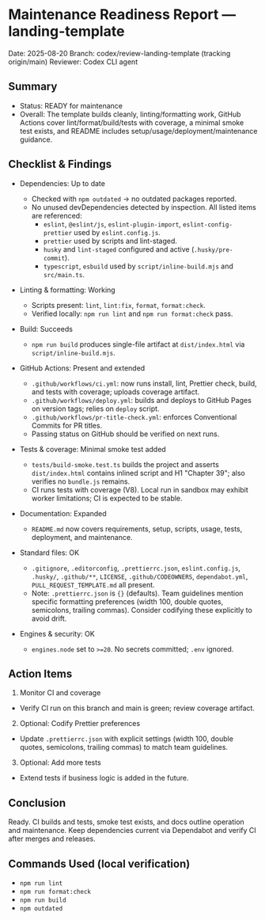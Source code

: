 # Maintenance Readiness Report — landing-template

Date: 2025-08-20
Branch: codex/review-landing-template (tracking origin/main)
Reviewer: Codex CLI agent

## Summary

- Status: READY for maintenance
- Overall: The template builds cleanly, linting/formatting work, GitHub Actions cover lint/format/build/tests with coverage, a minimal smoke test exists, and README includes setup/usage/deployment/maintenance guidance.

## Checklist & Findings

- Dependencies: Up to date
  - Checked with `npm outdated` → no outdated packages reported.
  - No unused devDependencies detected by inspection. All listed items are referenced:
    - `eslint`, `@eslint/js`, `eslint-plugin-import`, `eslint-config-prettier` used by `eslint.config.js`.
    - `prettier` used by scripts and lint-staged.
    - `husky` and `lint-staged` configured and active (`.husky/pre-commit`).
    - `typescript`, `esbuild` used by `script/inline-build.mjs` and `src/main.ts`.

- Linting & formatting: Working
  - Scripts present: `lint`, `lint:fix`, `format`, `format:check`.
  - Verified locally: `npm run lint` and `npm run format:check` pass.

- Build: Succeeds
  - `npm run build` produces single-file artifact at `dist/index.html` via `script/inline-build.mjs`.

- GitHub Actions: Present and extended
  - `.github/workflows/ci.yml`: now runs install, lint, Prettier check, build, and tests with coverage; uploads coverage artifact.
  - `.github/workflows/deploy.yml`: builds and deploys to GitHub Pages on version tags; relies on `deploy` script.
  - `.github/workflows/pr-title-check.yml`: enforces Conventional Commits for PR titles.
  - Passing status on GitHub should be verified on next runs.

- Tests & coverage: Minimal smoke test added
  - `tests/build-smoke.test.ts` builds the project and asserts `dist/index.html` contains inlined script and H1 "Chapter 39"; also verifies no `bundle.js` remains.
  - CI runs tests with coverage (V8). Local run in sandbox may exhibit worker limitations; CI is expected to be stable.

- Documentation: Expanded
  - `README.md` now covers requirements, setup, scripts, usage, tests, deployment, and maintenance.

- Standard files: OK
  - `.gitignore`, `.editorconfig`, `.prettierrc.json`, `eslint.config.js`, `.husky/`, `.github/**`, `LICENSE`, `.github/CODEOWNERS`, `dependabot.yml`, `PULL_REQUEST_TEMPLATE.md` all present.
  - Note: `.prettierrc.json` is `{}` (defaults). Team guidelines mention specific formatting preferences (width 100, double quotes, semicolons, trailing commas). Consider codifying these explicitly to avoid drift.

- Engines & security: OK
  - `engines.node` set to `>=20`. No secrets committed; `.env` ignored.

## Action Items

1. Monitor CI and coverage

- Verify CI run on this branch and main is green; review coverage artifact.

2. Optional: Codify Prettier preferences

- Update `.prettierrc.json` with explicit settings (width 100, double quotes, semicolons, trailing commas) to match team guidelines.

3. Optional: Add more tests

- Extend tests if business logic is added in the future.

## Conclusion

Ready. CI builds and tests, smoke test exists, and docs outline operation and maintenance. Keep dependencies current via Dependabot and verify CI after merges and releases.

## Commands Used (local verification)

- `npm run lint`
- `npm run format:check`
- `npm run build`
- `npm outdated`

